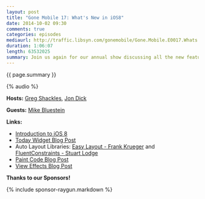 ```yaml
---
layout: post
title: "Gone Mobile 17: What's New in iOS8"
date: 2014-10-02 09:30
comments: true
categories: episodes
mediaurl: http://traffic.libsyn.com/gonemobile/Gone.Mobile.E0017.Whats.New.in.iOS.8.mp3
duration: 1:06:07
length: 63532025
summary: Join us again for our annual show discussing all the new features in the latest version of iOS!  Mike Bluestein joins us once more, and there's lots to talk about!
---
```


{{ page.summary }}

<!-- more -->

{% audio %}

**Hosts:** [Greg Shackles](http://twitter.com/gshackles), [Jon Dick](http://twitter.com/redth)

**Guests:** [Mike Bluestein](https://twitter.com/mikebluestein)

**Links:** 

- [Introduction to iOS 8](http://developer.xamarin.com/guides/ios/platform_features/introduction_to_ios8/)
- [Today Widget Blog Post](http://blog.xamarin.com/evolve-countdown-ios-8-today-widget/)
- Auto Layout Libraries: [Easy Layout - Frank Krueger](http://praeclarum.org/post/45690317491/easy-layout-a-dsl-for-nslayoutconstraint) and [FluentConstraints - Stuart Lodge](http://slodge.blogspot.ca/2013/07/playing-with-constraints.html)
- [Paint Code Blog Post](http://blog.xamarin.com/meet-our-new-favorite-design-tool-paintcode/)
- [View Effects Blog Post](http://blog.xamarin.com/adding-view-effects-in-ios-8/)


**Thanks to our Sponsors!**

{% include sponsor-raygun.markdown %}
